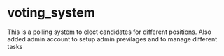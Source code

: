 # voting_system
This is a polling system to elect candidates for different positions.
Also added admin account to setup admin previlages and to manage different tasks
